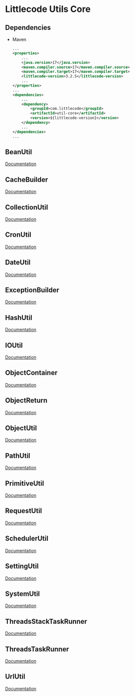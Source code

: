 # Littlecode Utils Core

## Dependencies

- Maven
    ```xml
    ... 
    <properties>
        ...
        <java.version>17</java.version>
        <maven.compiler.source>17</maven.compiler.source>
        <maven.compiler.target>17</maven.compiler.target>
        <littlecode-version>3.2.5</littlecode-version>
        ...
    </properties>
    ...
    <dependencies>
        ...
        <dependency>
            <groupId>com.littlecode</groupId>
            <artifactId>util-core</artifactId>
            <version>${littlecode-version}</version>
        </dependency>
        ...
    </dependencies>
    ...
    ```

## BeanUtil

[Documentation](docs/README-BeanUtil.md)

## CacheBuilder

[Documentation](docs/README-CacheBuilder.md)

## CollectionUtil

[Documentation](docs/README-CollectionUtil.md)

## CronUtil

[Documentation](docs/README-CronUtil.md)

## DateUtil

[Documentation](docs/README-DateUtil.md)

## ExceptionBuilder

[Documentation](docs/README-ExceptionBuilder.md)

## HashUtil

[Documentation](docs/README-HashUtil.md)

## IOUtil

[Documentation](docs/README-IOUtil.md)

## ObjectContainer

[Documentation](docs/README-ObjectContainer.md)

## ObjectReturn

[Documentation](docs/README-ObjectReturn.md)

## ObjectUtil

[Documentation](docs/README-ObjectUtil.md)

## PathUtil

[Documentation](docs/README-PathUtil.md)

## PrimitiveUtil

[Documentation](docs/README-ObjectUtil.md)

## RequestUtil

[Documentation](docs/README-RequestUtil.md)

## SchedulerUtil

[Documentation](docs/README-SchedulerUtil.md)

## SettingUtil

[Documentation](docs/README-SettingUtil.md)

## SystemUtil

[Documentation](docs/README-SystemUtil.md)

## ThreadsStackTaskRunner

[Documentation](docs/README-ThreadsTaskRunnerTest.md)

## ThreadsTaskRunner

[Documentation](docs/README-ThreadsTaskRunner.md)

## UrlUtil

[Documentation](docs/README-UrlUtil.md)
